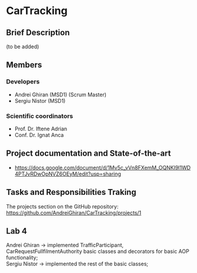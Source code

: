 # CarTracking
## Brief Description
  (to be added)

## Members
### Developers
- Andrei Ghiran (MSD1) (Scrum Master)
- Sergiu Nistor (MSD1)
### Scientific coordinators
- Prof. Dr. Iftene Adrian
- Conf. Dr. Ignat Anca

## Project documentation and State-of-the-art
- https://docs.google.com/document/d/1Mv5c_vVn8FXemM_OQNKI9l1WD4PTJvRDwOpNVZ6OEyM/edit?usp=sharing

## Tasks and Responsibilities Traking
The projects section on the GitHub repository: https://github.com/AndreiGhiran/CarTracking/projects/1

## Lab 4
Andrei Ghiran -> implemented TrafficParticipant, CarRequestFullfilmentAuthority basic classes and decorators for basic AOP functionality;  
Sergiu Nistor -> implemented the rest of the basic classes;  
